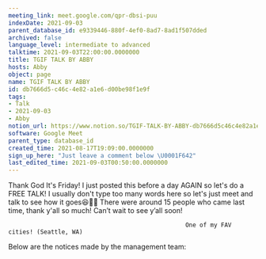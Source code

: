 ```yaml
---
meeting_link: meet.google.com/qpr-dbsi-puu
indexDate: 2021-09-03
parent_database_id: e9339446-880f-4ef0-8ad7-8ad1f507dded
archived: false
language_level: intermediate to advanced
talktime: 2021-09-03T22:00:00.0000000
title: TGIF TALK BY ABBY
hosts: Abby
object: page
name: TGIF TALK BY ABBY
id: db7666d5-c46c-4e82-a1e6-d00be98f1e9f
tags:
- Talk
- 2021-09-03
- Abby
notion_url: https://www.notion.so/TGIF-TALK-BY-ABBY-db7666d5c46c4e82a1e6d00be98f1e9f
software: Google Meet
parent_type: database_id
created_time: 2021-08-17T19:09:00.0000000
sign_up_here: "Just leave a comment below \U0001F642"
last_edited_time: 2021-09-03T00:50:00.0000000
---
```


Thank God It's Friday! I just posted this before a day AGAIN so let's do a FREE TALK!
I usually don't type too many words here so let's just meet and talk to see how it goes😆👍🏻
There were around 15 people who came last time, thank y'all so much!
Can’t wait to see y’all soon!




                                                      One of my FAV cities! (Seattle, WA)







Below are the notices made by the management team: 


